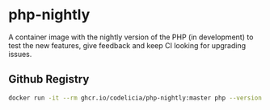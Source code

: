 # php-nightly
A container image with the nightly version of the PHP (in development) to test the new features, give feedback and keep CI looking for upgrading issues.

## Github Registry

```bash
docker run -it --rm ghcr.io/codelicia/php-nightly:master php --version
```
